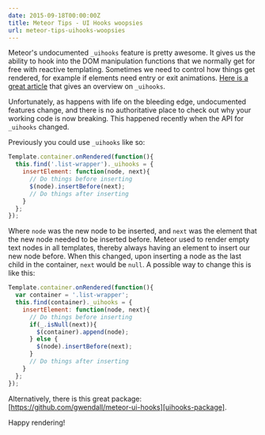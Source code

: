 ```yaml
---
date: 2015-09-18T00:00:00Z
title: Meteor Tips - UI Hooks woopsies
url: meteor-tips-uihooks-woopsies
---
```


Meteor's undocumented `_uihooks` feature is pretty awesome. It gives us the ability to hook into the DOM manipulation functions that we normally get for free with reactive templating. Sometimes we need to control how things get rendered, for example if elements need entry or exit animations. [Here is a great article][discovermeteor-post] that gives an overview on `_uihooks`.

Unfortunately, as happens with life on the bleeding edge, undocumented features change, and there is no authoritative place to check out why your working code is now breaking. This happened recently when the API for `_uihooks` changed.

Previously you could use `_uihooks` like so:

```javascript
Template.container.onRendered(function(){
  this.find('.list-wrapper')._uihooks = {
    insertElement: function(node, next){
      // Do things before inserting
      $(node).insertBefore(next);
      // Do things after inserting
    }
  };
});
```

Where `node` was the new node to be inserted, and `next` was the element that the new node needed to be inserted before. Meteor used to render empty text nodes in all templates, thereby always having an element to insert our new node before. When this changed, upon inserting a node as the last child in the container, `next` would be `null`. A possible way to change this is like this:

```javascript
Template.container.onRendered(function(){
  var container = '.list-wrapper';
  this.find(container)._uihooks = {
    insertElement: function(node, next){
      // Do things before inserting
      if(_.isNull(next)){
        $(container).append(node);
      } else {
        $(node).insertBefore(next);
      }
      // Do things after inserting
    }
  };
});
```

Alternatively, there is this great package: [https://github.com/gwendall/meteor-ui-hooks][uihooks-package].

Happy rendering!


[discovermeteor-post]: https://book.discovermeteor.com/chapter/animations
[uihooks-package]: https://github.com/gwendall/meteor-ui-hooks

